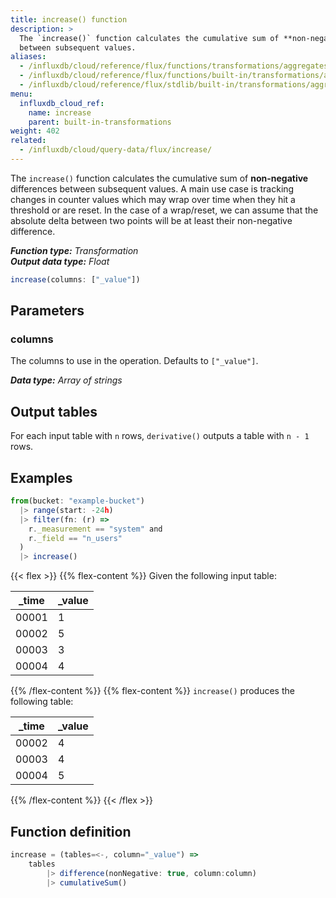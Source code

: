 ```yaml
---
title: increase() function
description: >
  The `increase()` function calculates the cumulative sum of **non-negative** differences
  between subsequent values.
aliases:
  - /influxdb/cloud/reference/flux/functions/transformations/aggregates/increase
  - /influxdb/cloud/reference/flux/functions/built-in/transformations/aggregates/increase/
  - /influxdb/cloud/reference/flux/stdlib/built-in/transformations/aggregates/increase/
menu:
  influxdb_cloud_ref:
    name: increase
    parent: built-in-transformations
weight: 402
related:
  - /influxdb/cloud/query-data/flux/increase/
---
```


The `increase()` function calculates the cumulative sum of **non-negative** differences
between subsequent values.
A main use case is tracking changes in counter values which may wrap over time
when they hit a threshold or are reset.
In the case of a wrap/reset, we can assume that the absolute delta between two
points will be at least their non-negative difference.

_**Function type:** Transformation_  
_**Output data type:** Float_

```js
increase(columns: ["_value"])
```

## Parameters

### columns
The columns to use in the operation.
Defaults to `["_value"]`.

_**Data type:** Array of strings_

## Output tables
For each input table with `n` rows, `derivative()` outputs a table with `n - 1` rows.

## Examples
```js
from(bucket: "example-bucket")
  |> range(start: -24h)
  |> filter(fn: (r) =>
    r._measurement == "system" and
    r._field == "n_users"
  )
  |> increase()
```

{{< flex >}}
{{% flex-content %}}
Given the following input table:

| _time | _value |
| ----- | ------ |
| 00001 | 1      |
| 00002 | 5      |
| 00003 | 3      |
| 00004 | 4      |
{{% /flex-content %}}
{{% flex-content %}}
`increase()` produces the following table:

| _time | _value |
| ----- | ------ |
| 00002 | 4      |
| 00003 | 4      |
| 00004 | 5      |
{{% /flex-content %}}
{{< /flex >}}

## Function definition
```js
increase = (tables=<-, column="_value") =>
	tables
		|> difference(nonNegative: true, column:column)
		|> cumulativeSum()
```
